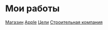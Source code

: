 # Мои работы
[Магазин](https://Atamazow.github.io/Magazin)
[ Apple](https://Atamazow.github.io/apple)
[Цели](https://Atamazow.github.io/goals)
[Строительная компания](https://Atamazow.github.io/constructioncompany)
